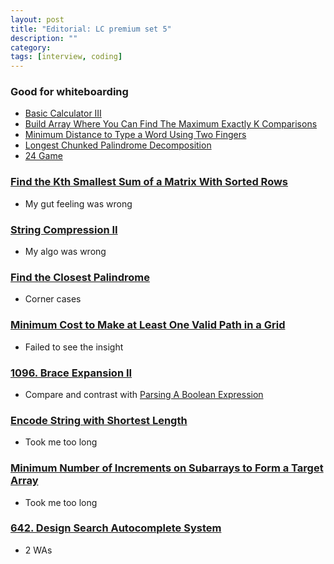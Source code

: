 ```yaml
---
layout: post
title: "Editorial: LC premium set 5" 
description: ""
category: 
tags: [interview, coding]
--- 
```


### Good for whiteboarding

* [Basic Calculator III](https://leetcode.com/submissions/detail/436108293/)
* [Build Array Where You Can Find The Maximum Exactly K Comparisons](https://leetcode.com/submissions/detail/436303934/)
* [Minimum Distance to Type a Word Using Two Fingers](https://leetcode.com/submissions/detail/436591957/)
* [Longest Chunked Palindrome Decomposition](https://leetcode.com/submissions/detail/436916669/)
* [24 Game](https://leetcode.com/submissions/detail/437766996/)

### [Find the Kth Smallest Sum of a Matrix With Sorted Rows](https://leetcode.com/submissions/detail/436712141/)
* My gut feeling was wrong

### [String Compression II](https://leetcode.com/submissions/detail/434618425/)
* My algo was wrong

### [Find the Closest Palindrome](https://leetcode.com/submissions/detail/436813571/)
* Corner cases

### [Minimum Cost to Make at Least One Valid Path in a Grid](https://leetcode.com/submissions/detail/436818839/)
* Failed to see the insight

### [1096. Brace Expansion II](https://leetcode.com/submissions/detail/437000938/)
* Compare and contrast with [Parsing A Boolean Expression](https://leetcode.com/submissions/detail/436480536/)

### [Encode String with Shortest Length](https://leetcode.com/submissions/detail/437027277/)
* Took me too long

### [Minimum Number of Increments on Subarrays to Form a Target Array](https://leetcode.com/submissions/detail/437341470/)
* Took me too long

### [642. Design Search Autocomplete System](https://leetcode.com/submissions/detail/437873592/)
* 2 WAs

